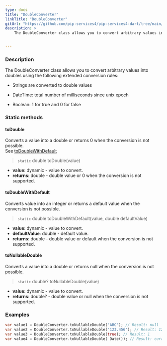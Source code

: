 ```yaml
---
type: docs
title: "DoubleConverter"
linkTitle: "DoubleConverter"
gitUrl: "https://github.com/pip-services4/pip-services4-dart/tree/main/pip-services4-commons-dart"
description: > 
    The DoubleConverter class allows you to convert arbitrary values into doubles using extended conversion rules.

   
---
```


### Description

The DoubleConverter class allows you to convert arbitrary values into doubles using the following extended conversion rules:

 - Strings are converted to double values

 - DateTime: total number of milliseconds since unix epoch
    
 - Boolean: 1 for true and 0 for false  

### Static methods

#### toDouble
Converts a value into a double or returns 0 when the conversion is not possible.  
See [toDoubleWithDefault](#todoublewithdefault)

> `static` double toDouble(value)

- **value**: dynamic - value to convert.
- **returns**: double - double value or 0 when the conversion is not supported.

#### toDoubleWithDefault
Converts value into an integer or returns a default value when the conversion is not possible.

> `static` double toDoubleWithDefault(value, double defaultValue)

- **value**: dynamic - value to convert.
- **defaultValue**: double - default value.
- **returns**: double - double value or default when the conversion is not supported.

#### toNullableDouble
Converts a value into a double or returns null when the conversion is not possible.

> `static` double? toNullableDouble(value)

- **value**: dynamic - value to convert.
- **returns**: double? - double value or null when the conversion is not supported.

### Examples

```dart
var value1 = DoubleConverter.toNullableDouble('ABC'); // Result: null
var value2 = DoubleConverter.toNullableDouble('123.456'); // Result: 123.456
var value3 = DoubleConverter.toNullableDouble(true); // Result: 1
var value4 = DoubleConverter.toNullableDouble( Date()); // Result: current milliseconds

```
